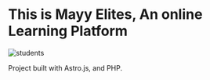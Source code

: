 # This is Mayy Elites, An online Learning Platform

![students](https://mayyelites.com/img/slider3.jpg)

Project built with Astro.js, and PHP.
